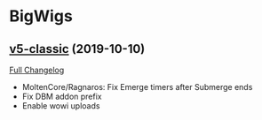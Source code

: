 # BigWigs

## [v5-classic](https://github.com/BigWigsMods/BigWigs/tree/v5-classic) (2019-10-10)
[Full Changelog](https://github.com/BigWigsMods/BigWigs/compare/v4-classic...v5-classic)

- MoltenCore/Ragnaros: Fix Emerge timers after Submerge ends  
- Fix DBM addon prefix  
- Enable wowi uploads  
